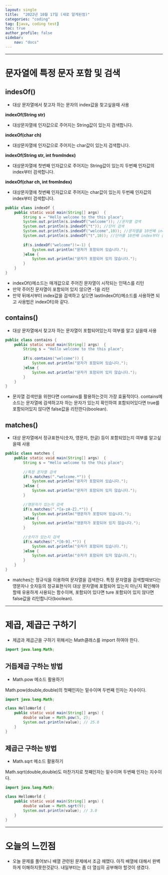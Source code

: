 ```yaml
---
layout: single
title:  "2022년 10월 17일 (새로 알게된점)"
categories: "coding"
tag: [java, coding test]
toc: true
author_profile: false
sidebar:
    nav: "docs"
---
```

* * *
# 문자열에 특정 문자 포함 및 검색

## indesOf()

* 대상 문자열에서 찾고자 하는 문자의 index값을 찾고싶을때 사용

**indexOf(String str)**
* 대상문자열에 인자값으로 주어지는 String값이 있는지 검색합니다.

**indexOf(char ch)**
* 대상문자열에 인자값으로 주어지는 char값이 있는지 검색합니다.

**indexOf(String str, int fromIndex)**
* 대상문자열에 첫번째 인자값으로 주어지는 String값이 있는지 두번째 인자값의 index부터 검색합니다.

**indexOf(char ch, int fromIndex)**
* 대상문자열에 첫번째 인자값으로 주어지는 char값이 있는지 두번째 인자값의 index부터 검색합니다.

```java
public class indexOf {
    public static void main(String[] args)  {
        String s = "Hello welcome to the this place";
        System.out.println(s.indexOf("welcome")); //문자열 검색
        System.out.println(s.indexOf("t")); //단어 검색
        System.out.println(s.indexOf("welcome",10)); //문자열을 10번째 index부터 검색
        System.out.println(s.indexOf("t",10)); //단어를 10번째 index부터 검색
        
        if(s.indexOf("welcome")!=-1) {
            System.out.println("문자가 포함되어 있습니다.");
        }else {
            System.out.println("문자가 포함되어 있지 않습니다.");
        }
    }
}
```
* indexOf()메소드는 매개값으로 주어진 문자열이 시작되는 인덱스를 리턴
* 만약 주어진 문자열이 포함되어 있지 않으면 -1을 리턴
* 만약 뒤에서부터 index값을 검색하고 싶으면 lastIndexOf()메소드를 사용하면 되고 사용법은 indexOf()와 같다.

## contains()

* 대상 문자열에서 찾고자 하는 문자열이 포함되어있는지 여부를 알고 싶을때 사용

```java
public class contains {
    public static void main(String[] args)  {
        String s = "Hello welcome to the this place";
		
        if(s.contains("welcome")) {
            System.out.println("문자가 포함되어 있습니다.");
        }else {
            System.out.println("문자가 포함되어 있지 않습니다.");
        }
    }
}
```
* 문자열 검색만을 위한다면 contains를 활용하는것이 가장 효율적이다.  contains메소드는 문자열에 검색하고자 하는 문자가 있는지 확인하여 포함되어있다면 true를 포함되어있지 않다면 false값을 리턴한다(boolean).

## matches()   

* 대상 문자열에서 정규표현식(숫자, 영문자, 한글) 등이 포함되었는지 여부를 알고싶을때 사용

```java
public class matches {
    public static void main(String[] args)  {
        String s = "Hello welcome to the this place";
		
        //특정 문자열 검색
        if(s.matches(".*welcome.*")) {
            System.out.println("문자가 포함되어 있습니다.");
        }else {
            System.out.println("문자가 포함되어 있지 않습니다.");
        }
        
        //영문자가 있는지 검색
        if(s.matches(".*[a-zA-Z].*")) {
            System.out.println("영문자가 포함되어 있습니다.");
        }else {
            System.out.println("영문자가 포함되어 있지 않습니다.");
        }
        
        //숫자가 있는지 검색
        if(s.matches(".*[0-9].*")) {
            System.out.println("숫자가 포함되어 있습니다.");
        }else {
            System.out.println("숫자가 포함되어 있지 않습니다.");
        }
    }
}
```

* matches는 정규식을 이용하여 문자열을 검색한다. 특정 문자열을 검색할때보다는 영문자나 숫자등의 정규표현식이 대상 문자열에 포함되어 있는지 아닌지 확인해야 할때 유용하게 사용되는 함수이며, 포함되어 있다면 ture 포함되어 있지 않다면 false값을 리턴합니다(boolean).

* * *
# 제곱, 제곱근 구하기

* 제곱과 제곱근을 구하기 위해서는 Math클래스를 import 하여야 한다.

```java
import java.lang.Math;
```

## 거듭제곱 구하는 방법

* Math.pow 메소드 활용하기

Math.pow(double,double)의 첫째인자는 밑수이며 두번째 인자는 지수이다.

```java
import java.lang.Math;

class HelloWorld {
    public static void main(String[] args) {
        double value = Math.pow(5, 2);
        System.out.println(value); // 25.0
    }
}
```

## 제곱근 구하는 방법

* Math.sqrt 메소드 활용하기

Math.sqrt(double,double)도 마찬가지로 첫째인자는 밑수이며 두번째 인자는 지수이다.

```java
import java.lang.Math;

class HelloWorld {
    public static void main(String[] args) {
        double value = Math.sqrt(9);
        System.out.println(value); // 3.0
    }
}
```
* * *
# 오늘의 느낀점

* 오늘 문제를 풀어보니 배열 관련된 문제에서 조금 헤맸다. 아직 배열에 대해서 완벽하게 이해하지못한것같다. 내일부터는 좀 더 열심히 공부해야 할것이 생겼다.
